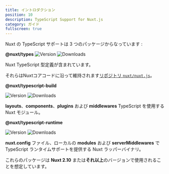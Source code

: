 ```yaml
---
title: イントロダクション
position: 10
description: TypeScript Support for Nuxt.js
category: ガイド
fullscreen: true
---
```


Nuxt の TypeScript サポートは 3 つのパッケージからなっています :

<alert type="info">

**@nuxt/types**
![Version](https://img.shields.io/npm/v/@nuxt/types?color=%23007ACC&style=flat-square)
![Downloads](https://img.shields.io/npm/dm/@nuxt/types?style=flat-square)

Nuxt TypeScript 型定義が含まれています。


それらはNuxtコアコードに沿って維持されます[リポジトリ `nuxt/nuxt.js`](https://github.com/nuxt/nuxt.js/tree/dev/packages/types)。

</alert>

<alert type="info">

**@nuxt/typescript-build**

![Version](https://img.shields.io/npm/v/@nuxt/typescript-build?color=%23007ACC&style=flat-square)
![Downloads](https://img.shields.io/npm/dm/@nuxt/typescript-build?style=flat-square)

**layouts**、**components**、**plugins** および **middlewares** TypeScript を使用する Nuxt モジュール。

</alert>

<alert type="info">

**@nuxt/typescript-runtime**

![Version](https://img.shields.io/npm/v/@nuxt/typescript-runtime?color=%23007ACC&style=flat-square)
![Downloads](https://img.shields.io/npm/dm/@nuxt/typescript-runtime?style=flat-square)

**nuxt.config** ファイル、ローカルの **modules** および **serverMiddlewares** で TypeScript ランタイムサポートを提供する Nuxt ラッパーバイナリ。

</alert>


<alert type="warning">

これらのパッケージは **Nuxt 2.10** または**それ以上**のバージョンで使用されることを想定しています。

</alert>
